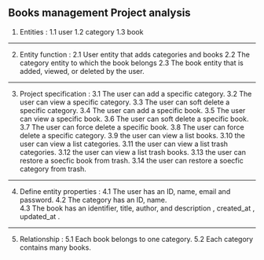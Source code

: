 ## Books management Project analysis
1. Entities :
1.1 user
1.2 category 
1.3 book
----------------------------------------------------------------
2. Entity function :
2.1 User entity that adds categories and books 
2.2 The category entity to which the book belongs
2.3 The book entity that is added, viewed, or deleted by the user.
----------------------------------------------------------------
3. Project specification :
3.1 The user can add a specific category.
3.2 The user can view a specific category.
3.3 The user can soft delete a specific category.
3.4 The user can add a specific book.
3.5 The user can view a specific book.
3.6 The user can soft delete a specific book.
3.7 The user can force delete a specific book.
3.8 The user can force delete a specific category.
3.9 the user can view a list books.
3.10 the user can view a list categories.
3.11 the user can view a list trash categories.
3.12 the user can view a list trash books.
3.13 the user can restore a soecfic book from trash.
3.14 the user can restore a soecfic category from trash.
----------------------------------------------------------------
4. Define entity properties :
4.1 The user has an ID, name, email and password.
4.2 The category has an ID, name.   
4.3 The book has an identifier, title, author, and description , created_at , updated_at .
----------------------------------------------------------------
5. Relationship :
5.1 Each book belongs to one category.
5.2 Each category contains many books.